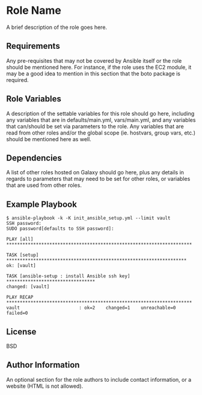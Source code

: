 Role Name
=========

A brief description of the role goes here.

Requirements
------------

Any pre-requisites that may not be covered by Ansible itself or the role should be mentioned here. For instance, if the role uses the EC2 module, it may be a good idea to mention in this section that the boto package is required.

Role Variables
--------------

A description of the settable variables for this role should go here, including any variables that are in defaults/main.yml, vars/main.yml, and any variables that can/should be set via parameters to the role. Any variables that are read from other roles and/or the global scope (ie. hostvars, group vars, etc.) should be mentioned here as well.

Dependencies
------------

A list of other roles hosted on Galaxy should go here, plus any details in regards to parameters that may need to be set for other roles, or variables that are used from other roles.

## Example Playbook

```
$ ansible-playbook -k -K init_ansible_setup.yml --limit vault
SSH password: 
SUDO password[defaults to SSH password]: 

PLAY [all] *********************************************************************

TASK [setup] *******************************************************************
ok: [vault]

TASK [ansible-setup : install Ansible ssh key] *********************************
changed: [vault]

PLAY RECAP *********************************************************************
vault                      : ok=2    changed=1    unreachable=0    failed=0  
```

License
-------

BSD

Author Information
------------------

An optional section for the role authors to include contact information, or a website (HTML is not allowed).
